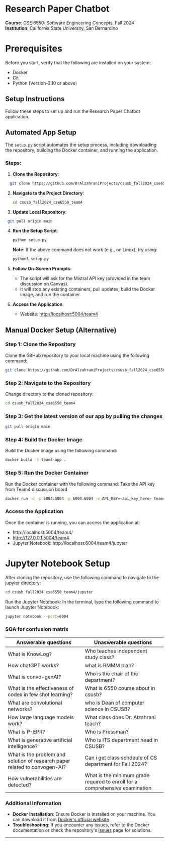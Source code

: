 # Research Paper Chatbot
**Course**: CSE 6550: Software Engineering Concepts, Fall 2024  
**Institution**: California State University, San Bernardino

# Prerequisites
Before you start, verify that the following are installed on your system:

- Docker
- Git
- Python (Version-3.10 or above)

## Setup Instructions

Follow these steps to set up and run the Research Paper Chatbot application.

## Automated App Setup ##

The `setup.py` script automates the setup process, including downloading the repository, building the Docker container, and running the application.

### Steps:

1. **Clone the Repository**:
  ```bash
    git clone https://github.com/DrAlzahraniProjects/csusb_fall2024_cse6550_team4.git
```
2. **Navigate to the Project Directory**:
   ```bash
   cd csusb_fall2024_cse6550_team4
   ```
3. **Update Local Repository**:
  ```bash
   git pull origin main
   ```
4. **Run the Setup Script**:  
   ```bash
   python setup.py
   ```
   **Note:** If the above command does not work (e.g., on Linux), try using:
   ```bash
   python3 setup.py
   ```

4. **Follow On-Screen Prompts**:
   - The script will ask for the Mistral API key (provided in the team discussion on Canvas).
   - It will stop any existing containers, pull updates, build the Docker image, and run the container.

5. **Access the Application**:
   - Website: [http://localhost:5004/team4](http://localhost:5004/team4)

## Manual Docker Setup (Alternative)

### Step 1: Clone the Repository

Clone the GitHub repository to your local machine using the following command:

```bash
git clone https://github.com/DrAlzahraniProjects/csusb_fall2024_cse6550_team4.git
```

### Step 2: Navigate to the Repository

Change directory to the cloned repository:

```bash
cd csusb_fall2024_cse6550_team4
```
### Step 3: Get the latest version of our app by pulling the changes

```bash
git pull origin main
```
### Step 4: Build the Docker Image

Build the Docker image using the following command:

```bash
docker build -t team4-app .

```

### Step 5: Run the Docker Container

Run the Docker container with the following command:
Take the API key from Team4 discussion board

```bash
docker run -d -p 5004:5004 -p 6004:6004 -e API_KEY=<api_key_here> team4-app
```

### Access the Application

Once the container is running, you can access the application at:

- http://localhost:5004/team4/
- http://127.0.0.1:5004/team4
- Jupyter Notebook: http://localhost:6004/team4/jupyter

# Jupyter Notebook Setup
After cloning the repository, use the following command to navigate to the jupyter directory:
```bash
cd csusb_fall2024_cse6550_team4/jupyter
```
Run the Jupyter Notebook:
In the terminal, type the following command to launch Jupyter Notebook:

```bash
jupyter notebook --port=6004
```

### SQA for confusion matrix

| **Answerable questions**                   |  **Unaswerable questions**                                                    |
|-------------------------------------       |-------------------------------------------------------------------------------|
| What is KnowLog?                           | Who teaches independent study class?                                                            |
| How chatGPT works?                       | what is RMMM plan?                                           | 
| What is convo-genAI?                | Who is the chair of the department?                                           |
| What is the effectiveness of codex in few shot learning?               | What is 6550 course about in csusb?                                     |
| What are convolutional networks?      | who is Dean of computer science in CSUSB?                                          |
| How large language models work?                | What class does Dr. Alzahrani teach?                                                              |
| What is P-EPR?                         | Who is Pressman?                                          |
| What is generative artificial intelligence?  | Who is ITS department head in CSUSB?                      |
| What is the problem and solution of research paper related to convogen-AI?             | Can i get class schdeule of CS department for Fall 2024? |
| How vulnerabilities are detected?   | What is the minimum grade required to enroll for a comprehensive examination |


### Additional Information

- **Docker Installation**: Ensure Docker is installed on your machine. You can download it from [Docker's official website](https://www.docker.com/products/docker-desktop).
- **Troubleshooting**: If you encounter any issues, refer to the Docker documentation or check the repository's [Issues](https://github.com/DrAlzahraniProjects/csusb_fall2024_cse6550_team4/issues) page for solutions.

---
